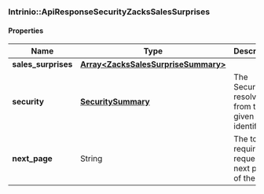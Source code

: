 

[//]: # (CLASS:Intrinio::ApiResponseSecurityZacksSalesSurprises)

[//]: # (KIND:object)

### Intrinio::ApiResponseSecurityZacksSalesSurprises

#### Properties

[//]: # (START_DEFINITION)

Name | Type | Description
------------ | ------------- | -------------
**sales_surprises** | [**Array&lt;ZacksSalesSurpriseSummary&gt;**](ZacksSalesSurpriseSummary.md) |  &nbsp;
**security** | [**SecuritySummary**](SecuritySummary.md) | The Security resolved from the given identifier &nbsp;
**next_page** | String | The token required to request the next page of the data &nbsp;

[//]: # (END_DEFINITION)


[//]: # (CONTAINED_CLASS:Intrinio::ZacksSalesSurpriseSummary)


[//]: # (CONTAINED_CLASS:Intrinio::SecuritySummary)



